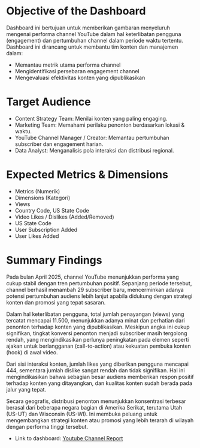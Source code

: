 # Objective of the Dashboard
Dashboard ini bertujuan untuk memberikan gambaran menyeluruh mengenai performa channel YouTube dalam hal keterlibatan pengguna (engagement) dan pertumbuhan channel dalam periode waktu tertentu. Dashboard ini dirancang untuk membantu tim konten dan manajemen dalam:
- Memantau metrik utama performa channel
- Mengidentifikasi persebaran engagement channel
- Mengevaluasi efektivitas konten yang dipublikasikan

# Target Audience
- Content Strategy Team: Menilai konten yang paling engaging.
- Marketing Team: Memahami perilaku penonton berdasarkan lokasi & waktu.
- YouTube Channel Manager / Creator: Memantau pertumbuhan subscriber dan engagement harian.
- Data Analyst: Menganalisis pola interaksi dan distribusi regional.

# Expected Metrics & Dimensions
- Metrics (Numerik)
- Dimensions (Kategori)
- Views
- Country Code, US State Code
- Video Likes / Dislikes (Added/Removed)
- US State Code
- User Subscription Added
- User Likes Added

# Summary Findings
Pada bulan April 2025, channel YouTube menunjukkan performa yang cukup stabil dengan tren pertumbuhan positif. Sepanjang periode tersebut, channel berhasil menambah 29 subscriber baru, mencerminkan adanya potensi pertumbuhan audiens lebih lanjut apabila didukung dengan strategi konten dan promosi yang tepat sasaran.

Dalam hal keterlibatan pengguna, total jumlah penayangan (views) yang tercatat mencapai 11.500, menunjukkan adanya minat dan perhatian dari penonton terhadap konten yang dipublikasikan. Meskipun angka ini cukup signifikan, tingkat konversi penonton menjadi subscriber masih tergolong rendah, yang mengindikasikan perlunya peningkatan pada elemen seperti ajakan untuk berlangganan (call-to-action) atau kekuatan pembuka konten (hook) di awal video.

Dari sisi interaksi konten, jumlah likes yang diberikan pengguna mencapai 444, sementara jumlah dislike sangat rendah dan tidak signifikan. Hal ini mengindikasikan bahwa sebagian besar audiens memberikan respon positif terhadap konten yang ditayangkan, dan kualitas konten sudah berada pada jalur yang tepat.

Secara geografis, distribusi penonton menunjukkan konsentrasi terbesar berasal dari beberapa negara bagian di Amerika Serikat, terutama Utah (US-UT) dan Wisconsin (US-WI). Ini membuka peluang untuk mengembangkan strategi konten atau promosi yang lebih terarah di wilayah dengan performa tinggi tersebut.

- Link to dashboard: [Youtube Channel Report](https://lookerstudio.google.com/reporting/4023a101-da90-40d9-8f34-bc9258af65b5)